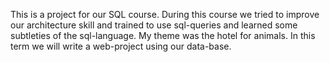 This is a project for our SQL course. During this course we tried to improve our architecture skill and trained to use sql-queries and learned some subtleties of the sql-language. My theme was the hotel for animals. In this term we will write a web-project using our data-base.